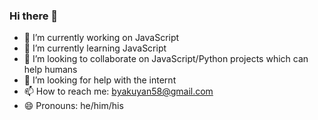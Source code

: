 ### Hi there 👋

- 🔭 I’m currently working on JavaScript
- 🌱 I’m currently learning JavaScript
- 👯 I’m looking to collaborate on JavaScript/Python projects which can help humans
- 🤔 I’m looking for help with the internt
- 📫 How to reach me: byakuyan58@gmail.com
- 😄 Pronouns: he/him/his
